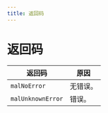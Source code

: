 ```yaml
---
title: 返回码
---
```

# 返回码

| 返回码 | 原因 |
| --- | --- |
| `malNoError` | 无错误。 |
| `malUnknownError` | 错误。 |
